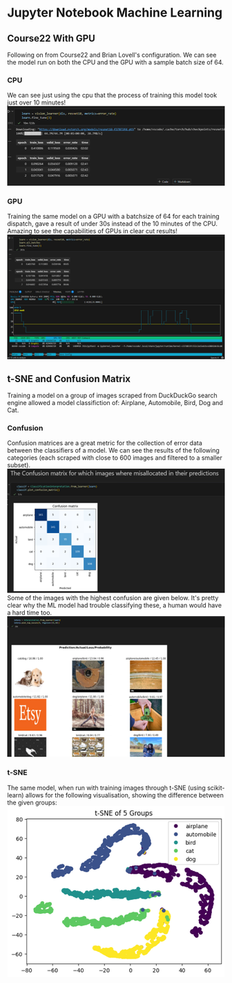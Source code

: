 # Jupyter Notebook Machine Learning
## Course22 With GPU
Following on from Course22 and Brian Lovell's configuration. We can see the model run on both the CPU and the GPU with a sample batch size of 64.
### CPU
We can see just using the cpu that the process of training this model took just over 10 minutes!    
![cpucourse22](images/CPU.png)
### GPU
Training the same model on a GPU with a batchsize of 64 for each training dispatch, gave a result of under 30s instead of the 10 minutes of the CPU.
Amazing to see the capabilities of GPUs in clear cut results!    
![gpucourse22](images/GPUBS64.png)

## t-SNE and Confusion Matrix
Training a model on a group of images scraped from DuckDuckGo search engine allowed a model classifiction of: Airplane, Automobile, Bird, Dog and Cat.  
### Confusion
Confusion matrices are a great metric for the collection of error data between the classifiers of a model. We can see the results of the following categories (each scraped with close to 600 images and filtered to a smaller subset).      
![confusionmat](images/Confusion.png)   
Some of the images with the highest confusion are given below. It's pretty clear why the ML model had trouble classifying these, a human would have a hard time too.    
![confusioneg](images/DifficultImages.png)   

### t-SNE
The same model, when run with training images through t-SNE (using scikit-learn) allows for the following visualisation, showing the difference between the given groups:   
![tsne](images/tsneim.png)   
